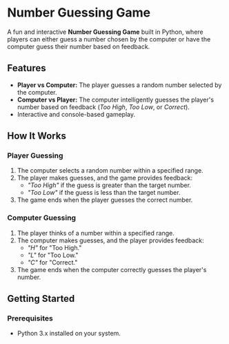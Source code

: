 # Number Guessing Game

A fun and interactive **Number Guessing Game** built in Python, where players can either guess a number chosen by the computer or have the computer guess their number based on feedback.

## Features
- **Player vs Computer:** The player guesses a random number selected by the computer.
- **Computer vs Player:** The computer intelligently guesses the player's number based on feedback (*Too High*, *Too Low*, or *Correct*).
- Interactive and console-based gameplay.

## How It Works

### Player Guessing
1. The computer selects a random number within a specified range.
2. The player makes guesses, and the game provides feedback:
   - *"Too High"* if the guess is greater than the target number.
   - *"Too Low"* if the guess is less than the target number.
3. The game ends when the player guesses the correct number.

### Computer Guessing
1. The player thinks of a number within a specified range.
2. The computer makes guesses, and the player provides feedback:
   - *"H"* for "Too High."
   - *"L"* for "Too Low."
   - *"C"* for "Correct."
3. The game ends when the computer correctly guesses the player's number.

## Getting Started

### Prerequisites
- Python 3.x installed on your system.
